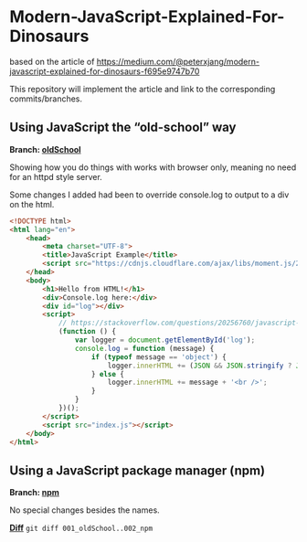 # Modern-JavaScript-Explained-For-Dinosaurs
based on the article of https://medium.com/@peterxjang/modern-javascript-explained-for-dinosaurs-f695e9747b70

This repository will implement the article and link to the corresponding commits/branches.

## Using JavaScript the “old-school” way

**Branch: [oldSchool](https://github.com/scherler/Modern-JavaScript-Explained-For-Dinosaurs/tree/001_oldSchool)**

Showing how you do things with works with browser only, meaning no need for an httpd style server.

Some changes I added had been to override console.log to output to a div on the html.

```html
<!DOCTYPE html>
<html lang="en">
    <head>
        <meta charset="UTF-8">
        <title>JavaScript Example</title>
        <script src="https://cdnjs.cloudflare.com/ajax/libs/moment.js/2.19.1/moment.min.js"></script>
    </head>
    <body>
        <h1>Hello from HTML!</h1>
        <div>Console.log here:</div>
        <div id="log"></div>
        <script>
            // https://stackoverflow.com/questions/20256760/javascript-console-log-to-html
            (function () {
                var logger = document.getElementById('log');
                console.log = function (message) {
                    if (typeof message == 'object') {
                        logger.innerHTML += (JSON && JSON.stringify ? JSON.stringify(message) : message) + '<br />';
                    } else {
                        logger.innerHTML += message + '<br />';
                    }
                }
            })();
        </script>
        <script src="index.js"></script>
    </body>
</html>
```

## Using a JavaScript package manager (npm)

**Branch: [npm](https://github.com/scherler/Modern-JavaScript-Explained-For-Dinosaurs/tree/002_npm)**

No special changes besides the names.

**[Diff](./diffs/001_oldSchool..002_npm)** `git diff 001_oldSchool..002_npm`